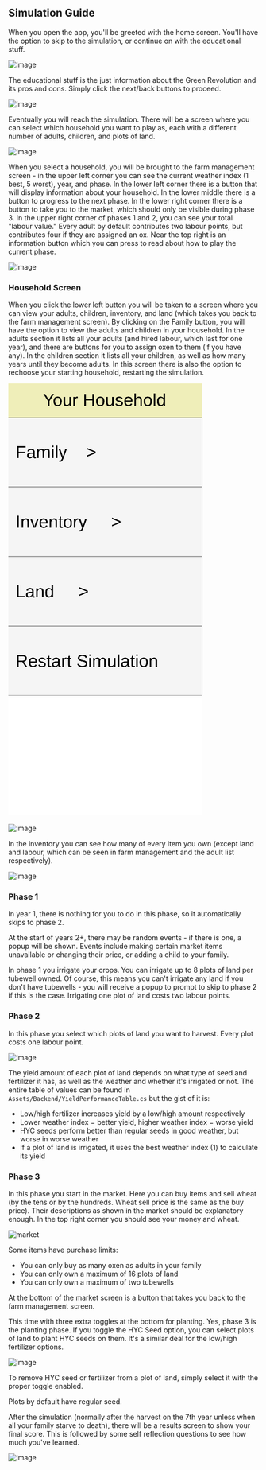 ## Simulation Guide

When you open the app, you'll be greeted with the home screen. You'll have the option to skip to the simulation, or continue on with the educational stuff.

![image](https://github.com/csc301-2024-s/13-Engineers-Without-Borders/assets/54192376/ac8ed3cd-b3b5-4640-8765-74285487da81)


The educational stuff is the just information about the Green Revolution and its pros and cons. Simply click the next/back buttons to proceed.

![image](https://github.com/csc301-2024-s/13-Engineers-Without-Borders/assets/54192376/39e3a5ba-feea-4153-9d60-3ae898d08cf6)


Eventually you will reach the simulation. There will be a screen where you can select which household you want to play as, each with a different number of adults, children, and plots of land. 

![image](https://github.com/csc301-2024-s/13-Engineers-Without-Borders/assets/54192376/a71e4e7f-077d-4a5f-830b-f9c17832ac5c)


When you select a household, you will be brought to the farm management screen - in the upper left corner you can see the current weather index (1 best, 5 worst), year, and phase. In the lower left corner there is a button that will display information about your household. In the lower middle there is a button to progress to the next phase. In the lower right corner there is a button to take you to the market, which should only be visible during phase 3. In the upper right corner of phases 1 and 2, you can see your total "labour value." Every adult by default contributes two labour points, but contributes four if they are assigned an ox. Near the top right is an information button which you can press to read about how to play the current phase.

![image](https://github.com/csc301-2024-s/13-Engineers-Without-Borders/assets/54192376/0b774cc0-eeaa-484f-9851-df3e26bee485)


### Household Screen
When you click the lower left button you will be taken to a screen where you can view your adults, children, inventory, and land (which takes you back to the farm management screen). 
By clicking on the Family button, you will have the option to view the adults and children in your household. In the adults section it lists all your adults (and hired labour, which last for one year), and there are buttons for you to assign oxen to them (if you have any). In the children section it lists all your children, as well as how many years until they become adults. In this screen there is also the option to rechoose your starting household, restarting the simulation.

![household screen](DocumentImages/household-screen.png)

![image](https://github.com/csc301-2024-s/13-Engineers-Without-Borders/assets/54192376/b16c6c37-0d11-41fd-9bb4-56b4b6ecb28a)


In the inventory you can see how many of every item you own (except land and labour, which can be seen in farm management and the adult list respectively).

![image](https://github.com/csc301-2024-s/13-Engineers-Without-Borders/assets/54192376/0ac8d3d4-60ae-4125-a3a1-b1efaa95f651)


### Phase 1
In year 1, there is nothing for you to do in this phase, so it automatically skips to phase 2.

At the start of years 2+, there may be random events - if there is one, a popup will be shown. Events include making certain market items unavailable or changing their price, or adding a child to your family.

In phase 1 you irrigate your crops. You can irrigate up to 8 plots of land per tubewell owned. Of course, this means you can't irrigate any land if you don't have tubewells - you will receive a popup to prompt to skip to phase 2 if this is the case. Irrigating one plot of land costs two labour points.

### Phase 2
In this phase you select which plots of land you want to harvest. Every plot costs one labour point. 

![image](https://github.com/csc301-2024-s/13-Engineers-Without-Borders/assets/54192376/5929a449-8b5e-4c96-9588-68d98d3cab90)


The yield amount of each plot of land depends on what type of seed and fertilizer it has, as well as the weather and whether it's irrigated or not. The entire table of values can be found in `Assets/Backend/YieldPerformanceTable.cs` but the gist of it is:
- Low/high fertilizer increases yield by a low/high amount respectively
- Lower weather index = better yield, higher weather index = worse yield
- HYC seeds perform better than regular seeds in good weather, but worse in worse weather
- If a plot of land is irrigated, it uses the best weather index (1) to calculate its yield

### Phase 3
In this phase you start in the market. Here you can buy items and sell wheat (by the tens or by the hundreds. Wheat sell price is the same as the buy price). Their descriptions as shown in the market should be explanatory enough. In the top right corner you should see your money and wheat.

![market](https://github.com/csc301-2024-s/13-Engineers-Without-Borders/assets/46545759/afa2a764-980c-4f08-ae75-924b06a2f2d7)


Some items have purchase limits:
- You can only buy as many oxen as adults in your family
- You can only own a maximum of 16 plots of land
- You can only own a maximum of two tubewells

At the bottom of the market screen is a button that takes you back to the farm management screen. 

This time with three extra toggles at the bottom for planting. Yes, phase 3 is the planting phase. If you toggle the HYC Seed option, you can select plots of land to plant HYC seeds on them. It's a similar deal for the low/high fertilizer options.

![image](https://github.com/csc301-2024-s/13-Engineers-Without-Borders/assets/54192376/81ef5ee6-4937-4483-a178-a00abf44ff43)


To remove HYC seed or fertilizer from a plot of land, simply select it with the proper toggle enabled.

Plots by default have regular seed.

After the simulation (normally after the harvest on the 7th year unless when all your family starve to death), there will be a results screen to show your final score. This is followed by some self reflection questions to see how much you've learned.

![image](https://github.com/csc301-2024-s/13-Engineers-Without-Borders/assets/54192376/ebe2811e-9fd0-41b8-882f-3f8ad50b17d5)

